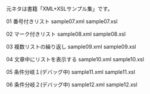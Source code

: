 元ネタは書籍「XML+XSLサンプル集」です。

01 番号付きリスト
sample07.xml sample07.xsl

02  マーク付きリスト
sample08.xml sample08.xsl

03  複数リストの繰り返し
sample09.xml sample09.xsl

04 文章中にリストを表示する
sample10.xml sample10.xsl

05 条件分岐１(デバッグ中) 
sample11.xml sample11.xsl

06 条件分岐２(デバッグ中) 
sample12.xml sample12.xsl
